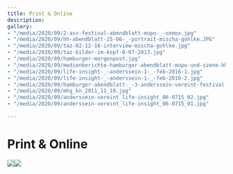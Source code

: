 ```yaml
---
title: Print & Online
description: 
gallery:
- "/media/2020/09/2-asv-festival-abendblatt-mopo-_-oxmox.jpg"
- "/media/2020/09/hh-abendblatt-25-06-_-portrait-mischa-gohlke.JPG"
- "/media/2020/09/taz-02-12-16-interview-mischa-gohlke.jpg"
- "/media/2020/09/taz-bilder-im-kopf-8-07-2013.jpg"
- "/media/2020/09/hamburger-morgenpost.jpg"
- "/media/2020/09/medienberichte-hamburger-abendblatt-mopo-und-szene-hh-_-gsr-festival-23-09-17-fabrik.jpg"
- "/media/2020/09/life-insight-_-anderssein-1-_-feb-2016-1.jpg"
- "/media/2020/09/life-insight-_-anderssein-1-_-feb-2016-2.jpg"
- "/media/2020/09/hamburger-abendblatt-_-3-anderssein-vereint-festival.jpg"
- "/media/2020/09/mhg_kn_2011_11_10.jpg"
- "/media/2020/09/anderssein-vereint_life-insight_06-0715_02.jpg"
- "/media/2020/09/anderssein-vereint_life-insight_06-0715_01.jpg"

---
```

# Print & Online

<gallery>![](/media/2020/09/taz-bilder-im-kopf-8-07-2013.jpg)![](/media/2020/09/taz-02-12-16-interview-mischa-gohlke.jpg)

</gallery>